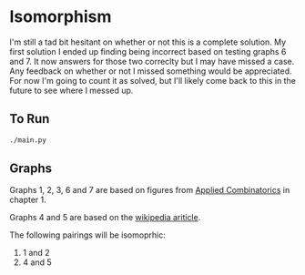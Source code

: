 # Isomorphism

I'm still a tad bit hesitant on whether or not this is a complete solution. My first solution I ended up finding being incorrect based on testing graphs 6 and 7. It now answers for those two correclty but I may have missed a case. Any feedback on whether or not I missed something would be appreciated. For now I'm going to count it as solved, but I'll likely come back to this in the future to see where I messed up.

## To Run

```bash
./main.py

```

## Graphs

Graphs 1, 2, 3, 6 and 7 are based on figures from [Applied Combinatorics](https://www.amazon.com/Applied-Combinatorics-Alan-Tucker/dp/0470458380) in chapter 1.

Graphs 4 and 5 are based on the [wikipedia ariticle](https://en.wikipedia.org/wiki/Graph_isomorphism).

The following pairings will be isomoprhic:

1. 1 and 2
2. 4 and 5